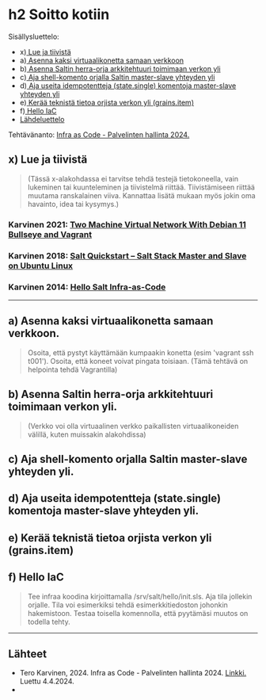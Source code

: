 # h2 Soitto kotiin
Sisällysluettelo:

- x)[ Lue ja tiivistä](#x-lue-ja-tiivistä)
- a)[ Asenna kaksi virtuaalikonetta samaan verkkoon](#a-asenna-kaksi-virtuaalikonetta-samaan-verkkoon)
- b)[ Asenna Saltin herra-orja arkkitehtuuri toimimaan verkon yli](#b-asenna-saltin-herra-orja-arkkitehtuuri-toimimaan-verkon-yli)
- c)[ Aja shell-komento orjalla Saltin master-slave yhteyden yli](#c-aja-shell-komento-orjalla-saltin-master-slave-yhteyden-yli)
- d)[ Aja useita idempotentteja (state.single) komentoja master-slave yhteyden yli](#d-aja-useita-idempotentteja-statesingle-komentoja-master-slave-yhteyden-yli)
- e)[ Kerää teknistä tietoa orjista verkon yli (grains.item)](#e-kerää-teknistä-tietoa-orjista-verkon-yli-grainsitem)
- f)[ Hello IaC](#f-hello-iac)
- [Lähdeluettelo](#lähteet)


Tehtävänanto: [Infra as Code - Palvelinten hallinta 2024.](https://terokarvinen.com/2024/configuration-management-2024-spring/)


## x) Lue ja tiivistä
> (Tässä x-alakohdassa ei tarvitse tehdä testejä tietokoneella, vain lukeminen tai kuunteleminen ja tiivistelmä riittää. Tiivistämiseen riittää muutama ranskalainen viiva. Kannattaa lisätä mukaan myös jokin oma havainto, idea tai kysymys.)


### Karvinen 2021: [Two Machine Virtual Network With Debian 11 Bullseye and Vagrant](https://terokarvinen.com/2021/two-machine-virtual-network-with-debian-11-bullseye-and-vagrant/)


### Karvinen 2018: [Salt Quickstart – Salt Stack Master and Slave on Ubuntu Linux](https://terokarvinen.com/2018/salt-quickstart-salt-stack-master-and-slave-on-ubuntu-linux/?fromSearch=salt%20quickstart%20salt%20stack%20master%20and%20slave%20on%20ubuntu%20linux)


### Karvinen 2014: [Hello Salt Infra-as-Code](https://terokarvinen.com/2024/hello-salt-infra-as-code/)



____
## a) Asenna kaksi virtuaalikonetta samaan verkkoon. 
> Osoita, että pystyt käyttämään kumpaakin konetta (esim 'vagrant ssh t001').
> Osoita, että koneet voivat pingata toisiaan. (Tämä tehtävä on helpointa tehdä Vagrantilla)



## b) Asenna Saltin herra-orja arkkitehtuuri toimimaan verkon yli.
> (Verkko voi olla virtuaalinen verkko paikallisten virtuaalikoneiden välillä, kuten muissakin alakohdissa)



## c) Aja shell-komento orjalla Saltin master-slave yhteyden yli.



## d) Aja useita idempotentteja (state.single) komentoja master-slave yhteyden yli.



## e) Kerää teknistä tietoa orjista verkon yli (grains.item)



## f) Hello IaC
> Tee infraa koodina kirjoittamalla /srv/salt/hello/init.sls. Aja tila jollekin orjalle. Tila voi esimerkiksi tehdä esimerkkitiedoston johonkin hakemistoon. Testaa toisella komennolla, että pyytämäsi muutos on todella tehty.


____
## Lähteet
- Tero Karvinen, 2024. Infra as Code - Palvelinten hallinta 2024. [Linkki.](https://terokarvinen.com/2024/configuration-management-2024-spring/) Luettu 4.4.2024.
- 
